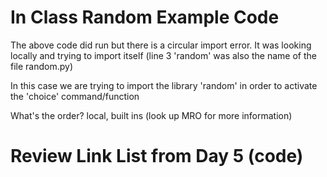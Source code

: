 # In Class Random Example Code

<!-- # File Name: random.py
# Import the library random.
import random

# Create a list to get a random number from
number_list = [0, 1, 2, 3, 4, 5, 6, 7, 8, 9, 10, 11, 12, 13, 14, 15]

# Declare a variable and assign it the return of a random value from number_list
random_number = random.choice(number_list)

# Print the random number
print(random_number)

# Is there anything wrong with this code? -->

The above code did run but there is a circular import error.  It was looking locally and trying to import itself (line 3 'random' was also the name of the file random.py)

In this case we are trying to import the library 'random' in order to activate the 'choice' command/function

What's the order?  local, built ins (look up MRO for more information)

# Review Link List from Day 5 (code)

<!-- class Node:
    def __init__(self, value, _next=None):
        self.value = value
        self._next = _next


class LinkedList:
    def __init__(self, head=None):
        self.head = head

    def traverse(self):
        current = self.head
        while current is not None:
            print(current.value)
            current = current._next

    # ll1 [4]->[1]->[10]->[8]->None
    #                            ^
    # 4 1 10 8


    # Insert Node of 5
    # ll1 [4]->[1]->[10]->[8]->None
    # New node with a value of 5 and next of none
    # New nodes next will be the ll.head
    # reassign the ll head to the new node of 5
    # ll1 [5]->[4]->[1]->[10]->[8]->None


if __name__ == '__main__':
    node1 = Node(1)
    node2 = Node(2, node1)
    # [2] -> [1] -> None
    print(node1.value)
    node1.value = 4
    print(node1.value) -->